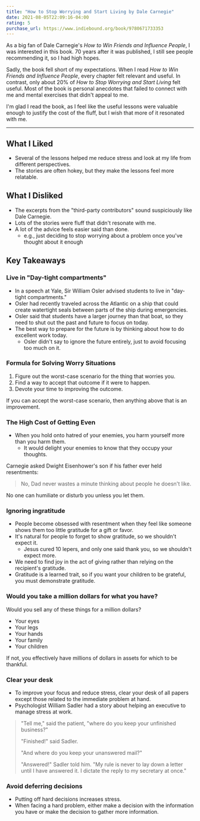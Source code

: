 ```yaml
---
title: "How to Stop Worrying and Start Living by Dale Carnegie"
date: 2021-08-05T22:09:16-04:00
rating: 5
purchase_url: https://www.indiebound.org/book/9780671733353
---
```


As a big fan of Dale Carnegie's *How to Win Friends and Influence People*, I was interested in this book. 70 years after it was published, I still see people recommending it, so I had high hopes.

Sadly, the book fell short of my expectations. When I read *How to Win Friends and Influence People*, every chapter felt relevant and useful. In contrast, only about 20% of *How to Stop Worrying and Start Living* felt useful. Most of the book is personal anecdotes that failed to connect with me and mental exercises that didn't appeal to me.

<!--more-->

I'm glad I read the book, as I feel like the useful lessons were valuable enough to justify the cost of the fluff, but I wish that more of it resonated with me.

---

## What I Liked

* Several of the lessons helped me reduce stress and look at my life from different perspectives.
* The stories are often hokey, but they make the lessons feel more relatable.

## What I Disliked

* The excerpts from the "third-party contributors" sound suspiciously like Dale Carnegie.
* Lots of the stories were fluff that didn't resonate with me.
* A lot of the advice feels easier said than done.
  * e.g., just deciding to stop worrying about a problem once you've thought about it enough

## Key Takeaways

### Live in "Day-tight compartments"

* In a speech at Yale, Sir William Osler advised students to live in "day-tight compartments."
* Osler had recently traveled across the Atlantic on a ship that could create watertight seals between parts of the ship during emergencies.
* Osler said that students have a larger journey than that boat, so they need to shut out the past and future to focus on today.
* The best way to prepare for the future is by thinking about how to do excellent work today.
  * Osler didn't say to ignore the future entirely, just to avoid focusing too much on it.

### Formula for Solving Worry Situations

1. Figure out the worst-case scenario for the thing that worries you.
1. Find a way to accept that outcome if it were to happen.
1. Devote your time to improving the outcome.

If you can accept the worst-case scenario, then anything above that is an improvement.

### The High Cost of Getting Even

* When you hold onto hatred of your enemies, you harm yourself more than you harm them.
  * It would delight your enemies to know that they occupy your thoughts.

Carnegie asked Dwight Eisenhower's son if his father ever held resentments:

>No, Dad never wastes a minute thinking about people he doesn't like.

No one can humiliate or disturb you unless you let them.

### Ignoring ingratitude

* People become obsessed with resentment when they feel like someone shows them too little gratitude for a gift or favor.
* It's natural for people to forget to show gratitude, so we shouldn't expect it.
  * Jesus cured 10 lepers, and only one said thank you, so we shouldn't expect more.
* We need to find joy in the act of giving rather than relying on the recipient's gratitude.
* Gratitude is a learned trait, so if you want your children to be grateful, you must demonstrate gratitude.

### Would you take a million dollars for what you have?

Would you sell any of these things for a million dollars?

* Your eyes
* Your legs
* Your hands
* Your family
* Your children

If not, you effectively have millions of dollars in assets for which to be thankful.

### Clear your desk

* To improve your focus and reduce stress, clear your desk of all papers except those related to the immediate problem at hand.
* Psychologist William Sadler had a story about helping an executive to manage stress at work.

>"Tell me," said the patient, "where do you keep your unfinished business?"
>
>"Finished!" said Sadler.
>
>"And where do you keep your unanswered mail?"
>
>"Answered!" Sadler told him. "My rule is never to lay down a letter until I have answered it. I dictate the reply to my secretary at once."

### Avoid deferring decisions

* Putting off hard decisions increases stress.
* When facing a hard problem, either make a decision with the information you have or make the decision to gather more information.
